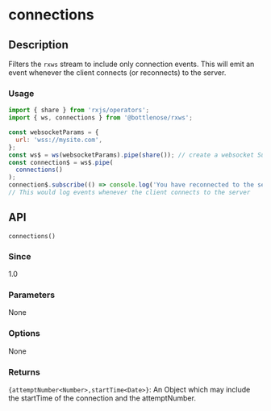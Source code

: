 # connections

## Description

Filters the `rxws` stream to include only connection events.  This will emit an event whenever the client connects (or reconnects) to the server.

### Usage
```javascript
import { share } from 'rxjs/operators';
import { ws, connections } from '@bottlenose/rxws';

const websocketParams = {
  url: 'wss://mysite.com',
};
const ws$ = ws(websocketParams).pipe(share()); // create a websocket Subject
const connection$ = ws$.pipe(
  connections()
);
connection$.subscribe(() => console.log('You have reconnected to the server!'));
// This would log events whenever the client connects to the server
```

## API
```
connections()
```

### Since
1.0

### Parameters
None

### Options
None

### Returns
`{attemptNumber<Number>,startTime<Date>}`: An Object which may include the startTime of the connection and the attemptNumber.